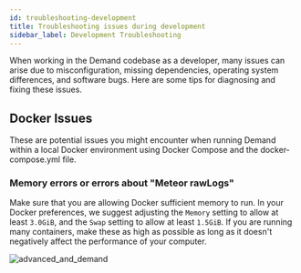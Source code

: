 ```yaml
---
id: troubleshooting-development
title: Troubleshooting issues during development
sidebar_label: Development Troubleshooting
---
```


When working in the Demand codebase as a developer, many issues can arise due to misconfiguration, missing dependencies, operating system differences, and software bugs. Here are some tips for diagnosing and fixing these issues.

## Docker Issues

These are potential issues you might encounter when running Demand within a local Docker environment using Docker Compose and the docker-compose.yml file.

### Memory errors or errors about "Meteor rawLogs"

Make sure that you are allowing Docker sufficient memory to run. In your Docker preferences, we suggest adjusting the `Memory` setting to allow at least `3.0GiB`, and the `Swap` setting to allow at least `1.5GiB`. If you are running many containers, make these as high as possible as long as it doesn't negatively affect the performance of your computer.

![advanced_and_demand](https://user-images.githubusercontent.com/4482263/41941033-a31bc834-794f-11e8-8638-934220650730.png)
